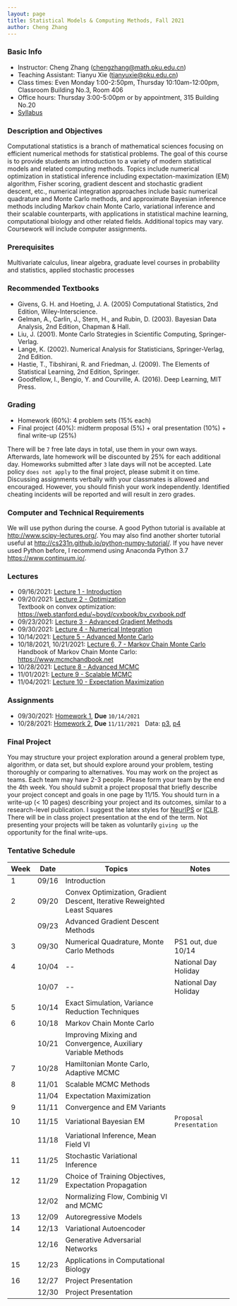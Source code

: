 ```yaml
---
layout: page
title: Statistical Models & Computing Methods, Fall 2021
author: Cheng Zhang
---
```



### Basic Info
- Instructor: Cheng Zhang (<chengzhang@math.pku.edu.cn>)
- Teaching Assistant: Tianyu Xie (<tianyuxie@pku.edu.cn>)
- Class times: Even Monday 1:00-2:50pm, Thursday 10:10am-12:00pm, Classroom Building No.3, Room 406  
- Office hours: Thursday 3:00-5:00pm or by appointment, 315 Building No.20
- [Syllabus]({{sites.baseurl}}/courses/Syllabus-smcm-f21.pdf)
  
### Description and Objectives
Computational statistics is a branch of mathematical sciences focusing on efficient numerical methods for statistical problems. The goal of this course is to provide students an introduction to a variety of modern statistical models and related computing methods. Topics include numerical optimization in statistical inference including expectation-maximization (EM) algorithm, Fisher scoring, gradient descent and stochastic gradient descent, etc., numerical integration approaches include basic numerical quadrature and Monte Carlo methods, and approximate Bayesian inference methods including Markov chain Monte Carlo, variational inference and their scalable counterparts, with applications in statistical machine learning, computational biology and other related fields. Additional topics may vary. Coursework will include computer assignments.

### Prerequisites
Multivariate calculus, linear algebra, graduate level courses in probability and statistics, applied stochastic processes

### Recommended Textbooks
- Givens, G. H. and Hoeting, J. A. (2005) Computational Statistics, 2nd Edition, Wiley-Interscience.
- Gelman, A., Carlin, J., Stern, H., and Rubin, D. (2003). Bayesian Data Analysis, 2nd Edition, Chapman & Hall.
- Liu, J. (2001). Monte Carlo Strategies in Scientific Computing, Springer-Verlag.
- Lange, K. (2002). Numerical Analysis for Statisticians, Springer-Verlag, 2nd Edition.
- Hastie, T., Tibshirani, R. and Friedman, J. (2009). The Elements of Statistical Learning, 2nd Edition, Springer.
- Goodfellow, I., Bengio, Y. and Courville, A. (2016). Deep Learning, MIT Press.

### Grading
- Homework (60%): 4 problem sets (15% each)
- Final project (40%): midterm proposal (5%) + oral presentation (10%) + final write-up (25%)

There will be `7` free late days in total, use them in your own ways. Afterwards, late homework will be discounted by 25% for each additional day. Homeworks submitted after `3` late days will not be accepted. Late policy `does not apply` to the final project, please submit it on time. Discussing assignments verbally with your classmates is allowed and encouraged. However, you should finish your work independently. Identified cheating incidents will be reported and will result in zero grades.

### Computer and Technical Requirements

We will use python during the course. A good Python tutorial is available at <http://www.scipy-lectures.org/>. You may also find another shorter tutorial useful at <http://cs231n.github.io/python-numpy-tutorial/>. If you have never used Python before, I recommend using Anaconda Python 3.7 <https://www.continuum.io/>.

### Lectures
- 09/16/2021: [Lecture 1 - Introduction]({{sites.baseurl}}/static/slides/smcm_fall21/lec01.pdf)  
- 09/20/2021: [Lecture 2 - Optimization]({{sites.baseurl}}/static/slides/smcm_fall21/lec02.pdf)  
  Textbook on convex optimization: <https://web.stanford.edu/~boyd/cvxbook/bv_cvxbook.pdf>  
- 09/23/2021: [Lecture 3 - Advanced Gradient Methods]({{sites.baseurl}}/static/slides/smcm_fall21/lec03.pdf)  
- 09/30/2021: [Lecture 4 - Numerical Integration]({{sites.baseurl}}/static/slides/smcm_fall21/lec04.pdf)  
- 10/14/2021: [Lecture 5 - Advanced Monte Carlo]({{sites.baseurl}}/static/slides/smcm_fall21/lec05.pdf)  
- 10/18/2021, 10/21/2021: [Lecture 6, 7 - Markov Chain Monte Carlo]({{sites.baseurl}}/static/slides/smcm_fall21/lec0607.pdf)  
  Handbook of Markov Chain Monte Carlo: <https://www.mcmchandbook.net>  
- 10/28/2021: [Lecture 8 - Advanced MCMC]({{sites.baseurl}}/static/slides/smcm_fall21/lec08.pdf)  
- 11/01/2021: [Lecture 9 - Scalable MCMC]({{sites.baseurl}}/static/slides/smcm_fall21/lec09.pdf)  
- 11/04/2021: [Lecture 10 - Expectation Maximization]({{sites.baseurl}}/static/slides/smcm_fall21/lec10.pdf)  

### Assignments
- 09/30/2021: [Homework 1]({{sites.baseurl}}/static/slides/smcm_fall21/hw01.pdf), **Due** `10/14/2021`
- 10/28/2021: [Homework 2]({{sites.baseurl}}/static/slides/smcm_fall21/hw02.pdf), **Due** `11/11/2021` &nbsp; Data: [p3]({{sites.baseurl}}/static/datasets/probit_data.npy), [p4]({{sites.baseurl}}/static/datasets/mcs_hw2_p3_data.npy)  


### Final Project
You may structure your project exploration around a general problem type, algorithm, or data set, but should explore around your problem, testing thoroughly or comparing to alternatives. You may work on the project as teams. Each team may have 2-3 people. Please form your team by the end the 4th week. You should submit a project proposal that briefly describe your project concept and goals in one page by 11/15. You should turn in a write-up (< 10 pages) describing your project and its outcomes, similar to a research-level publication. I suggest the latex styles for [NeurIPS](https://nips.cc/Conferences/2019/PaperInformation/StyleFiles) or [ICLR](https://iclr.cc/Conferences/2019/CallForPapers). There will be in class project presentation at the end of the term. Not presenting your projects will be taken as voluntarily `giving up` the opportunity for the final write-ups.



### Tentative Schedule

| Week  | Date | Topics       |    Notes   |
| ----- |------| -----        |   -----    |
| 1     |09/16 | Introduction |            |
| 2     |09/20 | Convex Optimization, Gradient Descent, Iterative Reweighted Least Squares|   |
|       |09/23 | Advanced Gradient Descent Methods |      |
| 3     |09/30 | Numerical Quadrature, Monte Carlo Methods|  PS1 out, due 10/14
| 4     |10/04 | -- |  National Day Holiday 
|       |10/07 | -- |  National Day Holiday
| 5     |10/14 | Exact Simulation, Variance Reduction Techniques|    |
| 6     |10/18 | Markov Chain Monte Carlo |     |
|       |10/21 | Improving Mixing and Convergence, Auxiliary Variable Methods|       <!--PS2 out, due 10/23-->
| 7     |10/28 | Hamiltonian Monte Carlo, Adaptive MCMC|     |
| 8     |11/01 | Scalable MCMC Methods  |       |
|       |11/04 | Expectation Maximization |         |
| 9     |11/11 | Convergence and EM Variants |       <!--PS3 out, due 11/11  -->
| 10    |11/15 | Variational Bayesian EM |        `Proposal Presentation`
|       |11/18 | Variational Inference, Mean Field VI |      |
| 11    |11/25 | Stochastic Variational Inference |      |
| 12    |11/29 | Choice of Training Objectives, Expectation Propagation |        <!-- PS4 out, due 12/02 -->
|       |12/02 | Normalizing Flow, Combinig VI and MCMC |          |
| 13    |12/09 | Autoregressive Models |       |
| 14    |12/13 | Variational Autoencoder  |    |
|       |12/16 | Generative Adversarial Networks |     |
| 15    |12/23 | Applications in Computational Biology |     |
| 16    |12/27 | Project Presentation  |    |
|       |12/30 | Project Presentation  |    |